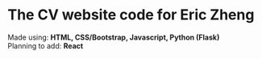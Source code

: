 # The CV website code for Eric Zheng
Made using: <b>HTML, CSS/Bootstrap, Javascript, Python (Flask) </b> <br>
Planning to add: <b>React</b>
